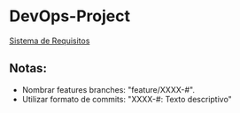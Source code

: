 # DevOps-Project

[Sistema de Requisitos](https://kevinmedina2509jr-1744243001280.atlassian.net/jira/software/projects/DP/boards/2)

## Notas:
* Nombrar features branches: "feature/XXXX-#".
* Utilizar formato de commits: "XXXX-#: Texto descriptivo"
